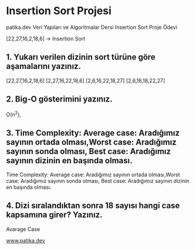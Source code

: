 # Insertion Sort Projesi
patika.dev Veri Yapıları ve Algoritmalar Dersi Insertion Sort Proje Ödevi

[22,27,16,2,18,6] -> Insertion Sort

## 1. Yukarı verilen dizinin sort türüne göre aşamalarını yazınız.

[22,27,16,2,18,6]
[2,27,16,22,18,6]
[2,6,16,22,18,27]
[2,6,16,18,22,27]

## 2. Big-O gösterimini yazınız.

O(n<sup>2</sup>), 

## 3. Time Complexity: Average case: Aradığımız sayının ortada olması,Worst case: Aradığımız sayının sonda olması, Best case: Aradığımız sayının dizinin en başında olması.

Time Complexity: Average case: Aradığımız sayının ortada olması,Worst case: Aradığımız sayının sonda olması, Best case: Aradığımız sayının dizinin en başında olması.

## 4. Dizi sıralandıktan sonra 18 sayısı hangi case kapsamına girer? Yazınız.

Avarage Case



www.patika.dev
